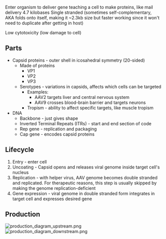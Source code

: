 Enter organism to deliver gene teaching a cell to make proteins, like mail delivery
4.7 kilobases
Single stranded (sometimes self-complementary, AKA folds onto itself, making it ~2.3kb size but faster working since it won't need to duplicate after getting in host)

Low cytotoxicity (low damage to cell)

## Parts

* Capsid proteins - outer shell in icosahedral symmetry (20-sided)
  * Made of proteins
    * VP1
    * VP2
    * VP3
  * Serotypes - variations in capsids, affects which cells can be targeted
    * Examples:
      * AAV2 targets liver and central nervous system
      * AAV9 crosses blood-brain barrier and targets neurons
    * Tropism - ability to affect specific targets, like muscle tropism
* DNA
  * Backbone - just gives shape
  * Inverted Terminal Repeats (ITRs) - start and end section of code
  * Rep gene - replication and packaging
  * Cap gene - encodes capsid proteins

## Lifecycle

1. Entry - enter cell
2. Uncoating - Capsid opens and releases viral genome inside target cell's nucleus
3. Replication - with helper virus, AAV genome becomes double stranded and replicated. For therapeutic reasons, this step is usually skipped by making the genome replication-deficient
4. Gene expression - viral genome in double stranded form integrates in target cell and expresses desired gene

## Production

![production_diagram_upstream.png](production_diagram_upstream.png)
![production_diagram_downstream.png](production_diagram_downstream.png)
